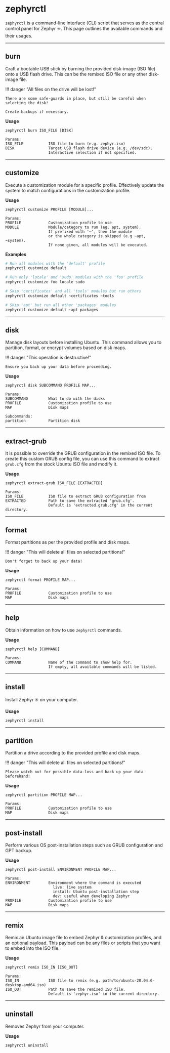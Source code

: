 # zephyrctl

`zephyrctl` is a command-line interface (CLI) script that serves as the central control panel for Zephyr :eight_spoked_asterisk:.
This page outlines the available commands and their usages.

---

## burn

Craft a bootable USB stick by burning the provided disk-image (ISO file) onto a USB flash drive.
This can be the remixed ISO file or any other disk-image file.

!!! danger "All files on the drive will be lost!"

    There are some safe-guards in place, but still be careful when selecting the disk!

    Create backups if necessary.

**Usage**

```
zephyrctl burn ISO_FILE [DISK]

Params:
ISO_FILE           ISO file to burn (e.g. zephyr.iso)
DISK               Target USB flash drive device (e.g. /dev/sdc).
                   Interactive selection if not specified.
```

---

## customize

Execute a customization module for a specific profile.
Effectively update the system to match configurations in the customization profile.

**Usage**

```
zephyrctl customize PROFILE [MODULE]...

Params:
PROFILE            Customization profile to use
MODULE             Module/category to run (eg. apt, system).
                   If prefixed with '~', then the module
                   or the whole category is skipped (e.g ~apt, ~system).
                   If none given, all modules will be executed.
```

**Examples**

```bash
# Run all modules with the 'default' profile
zephyrctl customize default

# Run only 'locale' and 'sudo' modules with the 'foo' profile
zephyrctl customize foo locale sudo

# Skip 'certificates' and all 'tools' modules but run others
zephyrctl customize default ~certificates ~tools

# Skip 'apt' but run all other 'packages' modules
zephyrctl customize default ~apt packages
```

---

## disk

Manage disk layouts before installing Ubuntu.
This command allows you to partition, format, or encrypt volumes based on disk maps.

!!! danger "This operation is destructive!"

    Ensure you back up your data before proceeding.

**Usage**

```
zephyrctl disk SUBCOMMAND PROFILE MAP...

Params:
SUBCOMMAND         What to do with the disks
PROFILE            Customization profile to use
MAP                Disk maps

Subcommands:
partition          Partition disk
```

---

## extract-grub

It is possible to override the GRUB configuration in the remixed ISO file.
To create this custom GRUB config file, you can use this command to extract `grub.cfg` from the stock Ubuntu ISO file and modify it.

**Usage**

```
zephyrctl extract-grub ISO_FILE [EXTRACTED]

Params:
ISO_FILE           ISO file to extract GRUB configuration from
EXTRACTED          Path to save the extracted 'grub.cfg'.
                   Default is 'extracted.grub.cfg' in the current directory.
```

---

## format

Format partitions as per the provided profile and disk maps.

!!! danger "This will delete all files on selected partitions!"

    Don't forget to back up your data!

**Usage**

```
zephyrctl format PROFILE MAP...

Params:
PROFILE            Customization profile to use
MAP                Disk maps
```

---

## help

Obtain information on how to use `zephyrctl` commands.

**Usage**

```
zephyrctl help [COMMAND]

Params:
COMMAND            Name of the command to show help for.
                   If empty, all available commands will be listed.
```

---

## install

Install Zephyr :eight_spoked_asterisk: on your computer.

**Usage**

```
zephyrctl install
```

---

## partition

Partition a drive according to the provided profile and disk maps.

!!! danger "This will delete all files on selected partitions!"

    Please watch out for possible data-loss and back up your data beforehand!

**Usage**

```
zephyrctl partition PROFILE MAP...

Params:
PROFILE            Customization profile to use
MAP                Disk maps
```

---

## post-install

Perform various OS post-installation steps such as GRUB configuration and GPT backup.

**Usage**

```
zephyrctl post-install ENVIRONMENT PROFILE MAP...

Params:
ENVIRONMENT        Environment where the command is executed
                     live: live system
                     install: Ubuntu post-installation step
                     dev: useful when developing Zephyr
PROFILE            Customization profile to use
MAP                Disk maps
```

---

## remix

Remix an Ubuntu image file to embed Zephyr & customization profiles, and an optional payload.
This payload can be any files or scripts that you want to embed into the ISO file.

**Usage**

```
zephyrctl remix ISO_IN [ISO_OUT]

Params:
ISO_IN             ISO file to remix (e.g. path/to/ubuntu-20.04.6-desktop-amd64.iso)
ISO_OUT            Path to save the remixed ISO file.
                   Default is 'zephyr.iso' in the current directory.
```

---

## uninstall

Removes Zephyr from your computer.

**Usage**

```
zephyrctl uninstall
```
